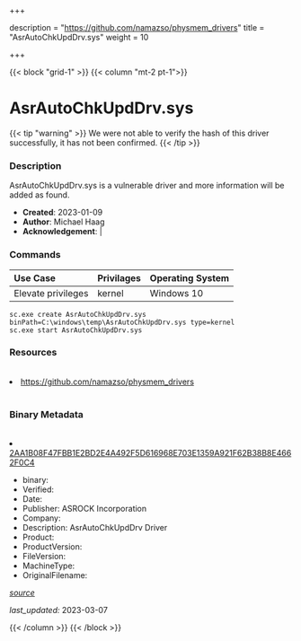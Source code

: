 +++

description = "https://github.com/namazso/physmem_drivers"
title = "AsrAutoChkUpdDrv.sys"
weight = 10

+++


{{< block "grid-1" >}}
{{< column "mt-2 pt-1">}}




# AsrAutoChkUpdDrv.sys 


{{< tip "warning" >}}
We were not able to verify the hash of this driver successfully, it has not been confirmed.
{{< /tip >}}




### Description


AsrAutoChkUpdDrv.sys is a vulnerable driver and more information will be added as found.


- **Created**: 2023-01-09
- **Author**: Michael Haag
- **Acknowledgement**:  | [](https://twitter.com/)

### Commands

| Use Case | Privilages | Operating System | 
|:---- | ---- | ---- |
| Elevate privileges | kernel | Windows 10 |

```
sc.exe create AsrAutoChkUpdDrv.sys binPath=C:\windows\temp\AsrAutoChkUpdDrv.sys type=kernel
sc.exe start AsrAutoChkUpdDrv.sys
```

### Resources
<br>


<li><a href=" https://github.com/namazso/physmem_drivers"> https://github.com/namazso/physmem_drivers</a></li>


<br>


### Binary Metadata
<br>



<li><a href="https://www.virustotal.com/gui/file/2AA1B08F47FBB1E2BD2E4A492F5D616968E703E1359A921F62B38B8E4662F0C4">2AA1B08F47FBB1E2BD2E4A492F5D616968E703E1359A921F62B38B8E4662F0C4</a></li>



- binary: 
- Verified: 
- Date: 
- Publisher: ASROCK Incorporation
- Company: 
- Description: AsrAutoChkUpdDrv Driver
- Product: 
- ProductVersion: 
- FileVersion: 
- MachineType: 
- OriginalFilename: 

[*source*](https://github.com/magicsword-io/LOLDrivers/tree/main/yaml/asrautochkupddrv.sys.yml)

*last_updated:* 2023-03-07


{{< /column >}}
{{< /block >}}
